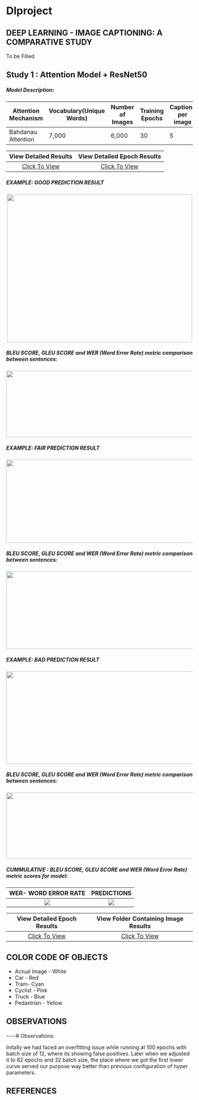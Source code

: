 # Dlproject


## DEEP LEARNING - IMAGE CAPTIONING: A COMPARATIVE STUDY
To be Filled 

## Study 1 : Attention Model + ResNet50  
##### Model Description:

| Attention Mechanism | Vocabulary(Unique Words) |Number of Images|Training Epochs|Captions per image|Total Datapoints|Training Batch Size|
|-------------------- | -------------------------|----------------|---------------|------------------|----------------|-------------------|        
|  Bahdanau Attention | 7,000                    | 6,000          | 30            |5                 |      30,000    | 64                |

View Detailed Results     |  View Detailed Epoch Results
:-------------------------:|:-------------------------:
[Click To View](https://github.com/HemanthTejaY/Image-Captioning-A-Comparative-Study/blob/main/Attention%2BResNet%20Results/attentionResNetResults.pdf)  |  [Click To View]()


##### EXAMPLE: GOOD PREDICTION RESULT
 <p align="center">
  <img height="400" width="500" src="https://github.com/HemanthTejaY/Image-Captioning-A-Comparative-Study/blob/main/Attention%2BResNet%20Results/good/good2.png">
</p>

##### BLEU SCORE, GLEU SCORE and WER (Word Error Rate) metric comparison between sentences:
 <p align="center">
  <img width="1040" height="180" src="https://github.com/HemanthTejaY/Image-Captioning-A-Comparative-Study/blob/main/Attention%2BResNet%20Results/good/print-goodres.png">
</p>

##### EXAMPLE: FAIR PREDICTION RESULT
 <p align="center">
  <img height="225" width="630" src="https://github.com/HemanthTejaY/Image-Captioning-A-Comparative-Study/blob/main/Attention%2BResNet%20Results/fair/fair2.png">
</p>

##### BLEU SCORE, GLEU SCORE and WER (Word Error Rate) metric comparison between sentences:
 <p align="center">
  <img width="950" height="210" src="https://github.com/HemanthTejaY/Image-Captioning-A-Comparative-Study/blob/main/Attention%2BResNet%20Results/fair/fair3-final.png">
</p>

##### EXAMPLE: BAD PREDICTION RESULT
 <p align="center">
  <img height="250" width="700" src="https://github.com/HemanthTejaY/Image-Captioning-A-Comparative-Study/blob/main/Attention%2BResNet%20Results/bad/bad1.png">
</p>

##### BLEU SCORE, GLEU SCORE and WER (Word Error Rate) metric comparison between sentences:
 <p align="center">
  <img width="900" height="180" src="https://github.com/HemanthTejaY/Image-Captioning-A-Comparative-Study/blob/main/Attention%2BResNet%20Results/bad/badRes-final.png">
</p>

##### CUMMULATIVE : BLEU SCORE, GLEU SCORE and WER (Word Error Rate) metric scores for model:

WER- WORD ERROR RATE       |  PREDICTIONS
:-------------------------:|:-------------------------:
![](https://github.com/HemanthTejaY/Image-Captioning-A-Comparative-Study/blob/main/Images/final2.png)  |  ![](https://github.com/HemanthTejaY/Image-Captioning-A-Comparative-Study/blob/main/Images/predictions2.png)

View Detailed Epoch Results     |  View Folder Containing Image Results
:-------------------------:|:-------------------------:
[Click To View](https://github.com/HemanthTejaY/Image-Captioning-A-Comparative-Study/blob/main/Attention%20Results/attention-model2/epochs/attention-model-3.pdf)  |  [Click To View](https://github.com/HemanthTejaY/Image-Captioning-A-Comparative-Study/tree/main/Attention%20Results/attention-model2)


## COLOR CODE OF OBJECTS

* Actual Image - White
* Car - Red
* Tram- Cyan
* Cyclist - Pink
* Truck - Blue
* Pedastrian - Yellow

## OBSERVATIONS
----# Observations:

Initally we had faced an overfitting issue while running at 100 epochs with batch size of 12, where its showing false positives. Later when we adjusted it to 62 epochs and 32 batch size, the place where we got the first lower curve served our purpose way better than previous configuration of hyper parameters. 




## REFERENCES


